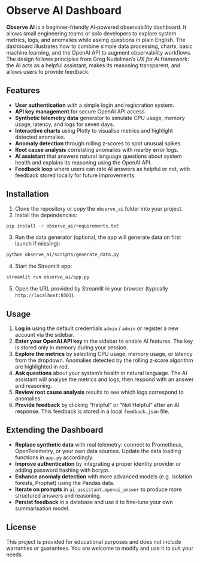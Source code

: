 # Observe AI Dashboard

**Observe AI** is a beginner‑friendly AI‑powered observability dashboard. It
allows small engineering teams or solo developers to explore system metrics,
logs, and anomalies while asking questions in plain English. The dashboard
illustrates how to combine simple data processing, charts, basic machine
learning, and the OpenAI API to augment observability workflows. The design
follows principles from Greg Nudelman’s *UX for AI* framework: the AI acts
as a helpful assistant, makes its reasoning transparent, and allows users to
provide feedback.

## Features

- **User authentication** with a simple login and registration system.
- **API key management** for secure OpenAI API access.
- **Synthetic telemetry data** generator to simulate CPU usage, memory usage,
  latency, and logs for seven days.
- **Interactive charts** using Plotly to visualise metrics and highlight
  detected anomalies.
- **Anomaly detection** through rolling z‑scores to spot unusual spikes.
- **Root cause analysis** correlating anomalies with nearby error logs.
- **AI assistant** that answers natural language questions about system health
  and explains its reasoning using the OpenAI API.
- **Feedback loop** where users can rate AI answers as helpful or not, with
  feedback stored locally for future improvements.

## Installation

1. Clone the repository or copy the `observe_ai` folder into your project.
2. Install the dependencies:

```bash
pip install -r observe_ai/requirements.txt
```

3. Run the data generator (optional, the app will generate data on first
   launch if missing):

```bash
python observe_ai/scripts/generate_data.py
```

4. Start the Streamlit app:

```bash
streamlit run observe_ai/app.py
```

5. Open the URL provided by Streamlit in your browser (typically
   `http://localhost:8501`).

## Usage

1. **Log in** using the default credentials `admin` / `admin` or register
   a new account via the sidebar.
2. **Enter your OpenAI API key** in the sidebar to enable AI features. The key is
   stored only in memory during your session.
3. **Explore the metrics** by selecting CPU usage, memory usage, or latency from
   the dropdown. Anomalies detected by the rolling z‑score algorithm are
   highlighted in red.
4. **Ask questions** about your system’s health in natural language. The AI
   assistant will analyse the metrics and logs, then respond with an answer
   and reasoning.
5. **Review root cause analysis** results to see which logs correspond to
   anomalies.
6. **Provide feedback** by clicking “Helpful” or “Not Helpful” after an AI
   response. This feedback is stored in a local `feedback.json` file.

## Extending the Dashboard

- **Replace synthetic data** with real telemetry: connect to Prometheus,
  OpenTelemetry, or your own data sources. Update the data loading
  functions in `app.py` accordingly.
- **Improve authentication** by integrating a proper identity provider or
  adding password hashing with bcrypt.
- **Enhance anomaly detection** with more advanced models (e.g. isolation
  forests, Prophet) using the Pandas data.
- **Iterate on prompts** in `ai_assistant.openai_answer` to produce more
  structured answers and reasoning.
- **Persist feedback** in a database and use it to fine‑tune your own
  summarisation model.

## License

This project is provided for educational purposes and does not include
warranties or guarantees. You are welcome to modify and use it to suit
your needs.